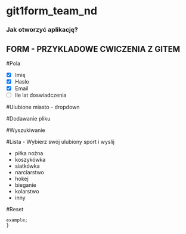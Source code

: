 # git1form_team_nd


### Jak otworzyć aplikację?

## FORM - PRZYKLADOWE CWICZENIA Z GITEM

#Pola

- [x] Imię
- [x] Haslo
- [x] Email
- [ ] Ile lat doswiadczenia

#Ulubione miasto - dropdown

#Dodawanie pliku

#Wyszukiwanie

#Lista - Wybierz swój ulubiony sport i wyslij

 * piłka nożna
 * koszykówka
 * siatkówka
 * narciarstwo
 * hokej
 * bieganie
 * kolarstwo
 * inny

 #Reset


 ```
example;
}
```